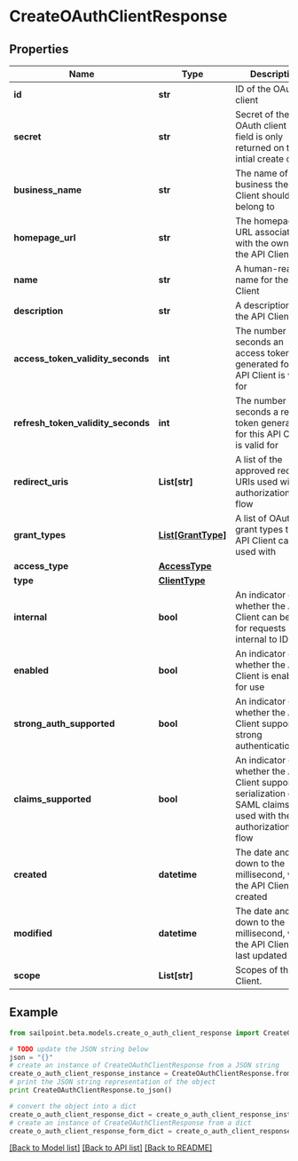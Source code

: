 # CreateOAuthClientResponse


## Properties
Name | Type | Description | Notes
------------ | ------------- | ------------- | -------------
**id** | **str** | ID of the OAuth client | 
**secret** | **str** | Secret of the OAuth client (This field is only returned on the intial create call.) | 
**business_name** | **str** | The name of the business the API Client should belong to | 
**homepage_url** | **str** | The homepage URL associated with the owner of the API Client | 
**name** | **str** | A human-readable name for the API Client | 
**description** | **str** | A description of the API Client | 
**access_token_validity_seconds** | **int** | The number of seconds an access token generated for this API Client is valid for | 
**refresh_token_validity_seconds** | **int** | The number of seconds a refresh token generated for this API Client is valid for | 
**redirect_uris** | **List[str]** | A list of the approved redirect URIs used with the authorization_code flow | 
**grant_types** | [**List[GrantType]**](GrantType.md) | A list of OAuth 2.0 grant types this API Client can be used with | 
**access_type** | [**AccessType**](AccessType.md) |  | 
**type** | [**ClientType**](ClientType.md) |  | 
**internal** | **bool** | An indicator of whether the API Client can be used for requests internal to IDN | 
**enabled** | **bool** | An indicator of whether the API Client is enabled for use | 
**strong_auth_supported** | **bool** | An indicator of whether the API Client supports strong authentication | 
**claims_supported** | **bool** | An indicator of whether the API Client supports the serialization of SAML claims when used with the authorization_code flow | 
**created** | **datetime** | The date and time, down to the millisecond, when the API Client was created | 
**modified** | **datetime** | The date and time, down to the millisecond, when the API Client was last updated | 
**scope** | **List[str]** | Scopes of the API Client. | 

## Example

```python
from sailpoint.beta.models.create_o_auth_client_response import CreateOAuthClientResponse

# TODO update the JSON string below
json = "{}"
# create an instance of CreateOAuthClientResponse from a JSON string
create_o_auth_client_response_instance = CreateOAuthClientResponse.from_json(json)
# print the JSON string representation of the object
print CreateOAuthClientResponse.to_json()

# convert the object into a dict
create_o_auth_client_response_dict = create_o_auth_client_response_instance.to_dict()
# create an instance of CreateOAuthClientResponse from a dict
create_o_auth_client_response_form_dict = create_o_auth_client_response.from_dict(create_o_auth_client_response_dict)
```
[[Back to Model list]](../README.md#documentation-for-models) [[Back to API list]](../README.md#documentation-for-api-endpoints) [[Back to README]](../README.md)


